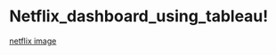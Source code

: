 # Netflix_dashboard_using_tableau!
[netflix image](https://user-images.githubusercontent.com/121628228/216329743-140a5578-21c8-41ee-8e3d-1214c3e334a0.jpg)
